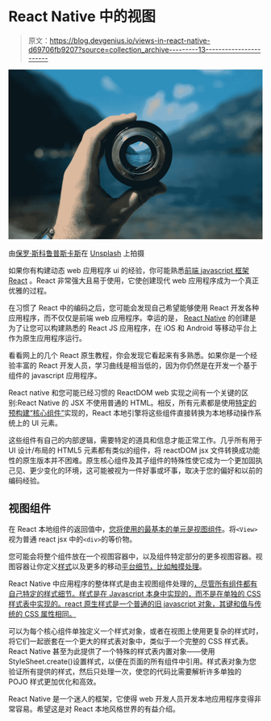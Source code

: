 # React Native 中的视图

> 原文：<https://blog.devgenius.io/views-in-react-native-d69706fb9207?source=collection_archive---------13----------------------->

![](img/094a2150d555e67f540b5a3eeb738d3d.png)

由[保罗·斯科鲁普斯卡斯](https://unsplash.com/@pawelskor?utm_source=unsplash&utm_medium=referral&utm_content=creditCopyText)在 [Unsplash](https://unsplash.com/s/photos/view?utm_source=unsplash&utm_medium=referral&utm_content=creditCopyText) 上拍摄

如果你有构建动态 web 应用程序 ui 的经验，你可能熟悉[前端 javascript 框架 React](https://reactjs.org/) 。React 非常强大且易于使用，它使创建现代 web 应用程序成为一个真正优雅的过程。

在习惯了 React 中的编码之后，您可能会发现自己希望能够使用 React 开发各种应用程序，而不仅仅是前端 web 应用程序。幸运的是， [React Native](https://reactnative.dev/) 的创建是为了让您可以构建熟悉的 React JS 应用程序，在 iOS 和 Android 等移动平台上作为原生应用程序运行。

看看网上的几个 React 原生教程，你会发现它看起来有多熟悉。如果你是一个经验丰富的 React 开发人员，学习曲线是相当低的，因为你仍然是在开发一个基于组件的 javascript 应用程序。

React native 和您可能已经习惯的 ReactDOM web 实现之间有一个关键的区别:React Native 的 JSX 不使用普通的 HTML。相反，所有元素都是使用[特定的预构建“核心组件”](https://reactnative.dev/docs/components-and-apis)实现的，React 本地引擎将这些组件直接转换为本地移动操作系统上的 UI 元素。

这些组件有自己的内部逻辑，需要特定的道具和信息才能正常工作。几乎所有用于 UI 设计/布局的 HTML5 元素都有类似的组件，将 reactDOM jsx 文件转换成功能性的原生版本并不困难。原生核心组件及其子组件的特殊性使它成为一个更加固执己见、更少变化的环境，这可能被视为一件好事或坏事，取决于您的偏好和以前的编码经验。

## 视图组件

在 React 本地组件的返回值中，[您将使用的最基本的单元是视图组件](https://reactnative.dev/docs/view)。将`<View>`视为普通 react jsx 中的`<div>`的等价物。

您可能会将整个组件放在一个视图容器中，以及组件特定部分的更多视图容器。视图容器让你定义[样式](https://reactnative.dev/docs/style)以及更多的移动[平台细节，比如触摸处理](https://reactnative.dev/docs/handling-touches)。

React Native 中应用程序的整体样式是由主视图组件处理的[，尽管所有组件都有自己特定的样式细节。样式是在 Javascript 本身中实现的，而不是在单独的 CSS 样式表中实现的。react 原生样式是一个普通的旧 javascript 对象，其键和值与传统的 CSS 属性相同。](https://reactnative.dev/docs/view-style-props)

可以为每个核心组件单独定义一个样式对象，或者在视图上使用更复杂的样式时，将它们一起嵌套在一个更大的样式表对象中，类似于一个完整的 CSS 样式表。React Native 甚至为此提供了一个特殊的样式表内置对象——使用 StyleSheet.create()设置样式，以便在页面的所有组件中引用。样式表对象为您验证所有提供的样式，然后只处理一次，使您的代码比需要解析许多单独的 POJO 样式更加优化和高效。

React Native 是一个迷人的框架，它使得 web 开发人员开发本地应用程序变得非常容易。希望这是对 React 本地风格世界的有益介绍。